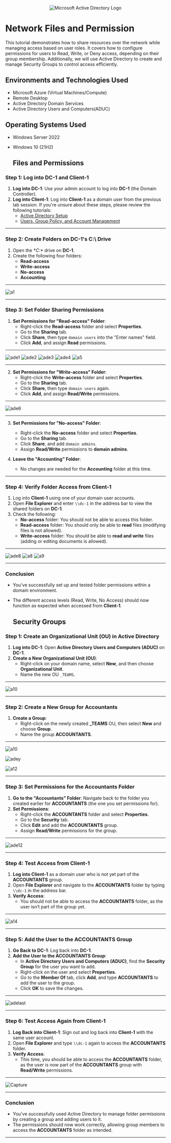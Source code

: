 <p align="center">
<img src="https://i.imgur.com/pU5A58S.png" alt="Microsoft Active Directory Logo"/>
</p>

<h1>Network Files and Permission </h1>

This tutorial demonstrates how to share resources over the network while managing access based on user roles. It covers how to configure permissions for users to Read, Write, or Deny access, depending on their group membership. Additionally, we will use Active Directory to create and manage Security Groups to control access efficiently.

<h2>Environments and Technologies Used</h2>

- Microsoft Azure (Virtual Machines/Compute)
- Remote Desktop
- Active Directory Domain Services
- Active Directory Users and Computers(ADUC)

<h2>Operating Systems Used </h2>

- Windows Server 2022
- Windows 10 (21H2)

  <h2>Files and Permissions </h2>

### **Step 1: Log into DC-1 and Client-1**

1. **Log into DC-1**: Use your admin account to log into **DC-1** (the Domain Controller).
2. **Log into Client-1**: Log into **Client-1** as a domain user from the previous lab session. If you're unsure about these steps, please review the following tutorials:
   - [Active Directory Setup](https://github.com/ashotshe/configure-ad)
   - [Users, Group Policy, and Account Management](https://github.com/ashotshe/Users-Group-Policy-Account-Management/tree/main)

---
### **Step 2: Create Folders on DC-1's C:\ Drive**

1. Open the **C:\** drive on **DC-1**.
2. Create the following four folders:
   - **Read-access**
   - **Write-access**
   - **No-access**
   - **Accounting**
---
     
![a1](https://github.com/user-attachments/assets/522267eb-cfc5-4ba9-b494-d4b34322dcd8)

---

### **Step 3: Set Folder Sharing Permissions**

1. **Set Permissions for "Read-access" Folder**:
   - Right-click the **Read-access** folder and select **Properties**.
   - Go to the **Sharing** tab.
   - Click **Share**, then type `domain users` into the "Enter names" field.
   - Click **Add**, and assign **Read** permissions.

---

![ade1](https://github.com/user-attachments/assets/0576cb81-0b7a-4715-8ceb-e7874ed3792c)
![ade2](https://github.com/user-attachments/assets/4dbe8370-c727-454b-9095-085e016f6341)
![ade3](https://github.com/user-attachments/assets/c37aa94b-e7ef-46b8-a77c-df6fcef3842b)
![ade4](https://github.com/user-attachments/assets/105e6fbb-f5b8-4476-b4c4-8ff4956fe943)
![a5](https://github.com/user-attachments/assets/5b3920a4-76ea-492d-a687-67118075ec6d)

---

2. **Set Permissions for "Write-access" Folder**:
   - Right-click the **Write-access** folder and select **Properties**.
   - Go to the **Sharing** tab.
   - Click **Share**, then type `domain users` again.
   - Click **Add**, and assign **Read/Write** permissions.
     
---
![ade6](https://github.com/user-attachments/assets/231d4b13-7a72-4141-9d13-2b46b6c2e714)

---

3. **Set Permissions for "No-access" Folder**:
   - Right-click the **No-access** folder and select **Properties**.
   - Go to the **Sharing** tab.
   - Click **Share**, and add `domain admins`.
   - Assign **Read/Write** permissions to **domain admins**.

4. **Leave the "Accounting" Folder**:
   - No changes are needed for the **Accounting** folder at this time.

---

### **Step 4: Verify Folder Access from Client-1**

1. Log into **Client-1** using one of your domain user accounts.
2. Open **File Explorer** and enter `\\dc-1` in the address bar to view the shared folders on **DC-1**.
3. Check the following:
   - **No-access** folder: You should not be able to access this folder.
   - **Read-access** folder: You should only be able to **read** files (modifying files is not allowed).
   - **Write-access** folder: You should be able to **read and write** files (adding or editing documents is allowed).
     
---  
   
![ade8](https://github.com/user-attachments/assets/2eac2493-9c21-4f38-bbdf-113a0c06df28)
![a8](https://github.com/user-attachments/assets/1190bb2a-19b2-46a8-913c-3a290bb4cf0e)
![a9](https://github.com/user-attachments/assets/cae27bf0-1ce0-40cf-8d88-caf988fe1415)


---

### **Conclusion**
- You've successfully set up and tested folder permissions within a domain environment.
- The different access levels (Read, Write, No Access) should now function as expected when accessed from **Client-1**.


  <h2>Security Groups</h2>



### **Step 1: Create an Organizational Unit (OU) in Active Directory**

1. **Log into DC-1**: Open **Active Directory Users and Computers (ADUC)** on **DC-1**.
2. **Create a New Organizational Unit (OU)**:
   - Right-click on your domain name, select **New**, and then choose **Organizational Unit**.
   - Name the new OU `_TEAMS`.

---

![a10](https://github.com/user-attachments/assets/e87532c9-3d51-440e-89e4-deb55229fe69)

---



### **Step 2: Create a New Group for Accountants**

1. **Create a Group**:
   - Right-click on the newly created **_TEAMS** OU, then select **New** and choose **Group**.
   - Name the group **ACCOUNTANTS**.
     
---
![a10](https://github.com/user-attachments/assets/b85bbcde-01e6-4c48-90fd-53ddf8da0462)

![adey](https://github.com/user-attachments/assets/09ee57a7-f78f-404c-b378-8a26efec52ef)

![a12](https://github.com/user-attachments/assets/3ca83716-8a3f-46d5-b74d-50b79d4c2724)

---

### **Step 3: Set Permissions for the Accountants Folder**

1. **Go to the "Accountants" Folder**: Navigate back to the folder you created earlier for **ACCOUNTANTS** (the one you set permissions for).
2. **Set Permissions**:
   - Right-click the **ACCOUNTANTS** folder and select **Properties**.
   - Go to the **Security** tab.
   - Click **Edit** and add the **ACCOUNTANTS** group.
   - Assign **Read/Write** permissions for the group.
---

![ade12](https://github.com/user-attachments/assets/b549ce79-c838-494a-a442-eaefe014c9e5)

---

### **Step 4: Test Access from Client-1**

1. **Log into Client-1** as a domain user who is not yet part of the **ACCOUNTANTS** group.
2. Open **File Explorer** and navigate to the **ACCOUNTANTS** folder by typing `\\dc-1` in the address bar.
3. **Verify Access**:
   - You should not be able to access the **ACCOUNTANTS** folder, as the user isn’t part of the group yet.
---

![a14](https://github.com/user-attachments/assets/ea33f469-4a06-49e1-855e-a7c4e1287c9a)


---

### **Step 5: Add the User to the ACCOUNTANTS Group**

1. **Go Back to DC-1**: Log back into **DC-1**.
2. **Add the User to the ACCOUNTANTS Group**:
   - In **Active Directory Users and Computers (ADUC)**, find the **Security Group** for the user you want to add.
   - Right-click on the user and select **Properties**.
   - Go to the **Member Of** tab, click **Add**, and type **ACCOUNTANTS** to add the user to the group.
   - Click **OK** to save the changes.
---

![adelast](https://github.com/user-attachments/assets/9dea22c5-0a6f-48d6-b4b3-5586600d5836)


---

### **Step 6: Test Access Again from Client-1**

1. **Log Back into Client-1**: Sign out and log back into **Client-1** with the same user account.
2. Open **File Explorer** and type `\\dc-1` again to access the **ACCOUNTANTS** folder.
3. **Verify Access**:
   - This time, you should be able to access the **ACCOUNTANTS** folder, as the user is now part of the **ACCOUNTANTS** group with **Read/Write** permissions.
---

![Capture](https://github.com/user-attachments/assets/d5e8289e-99c2-46ec-b67a-0b0e0d179a15)


---

### **Conclusion**
- You've successfully used Active Directory to manage folder permissions by creating a group and adding users to it.
- The permissions should now work correctly, allowing group members to access the **ACCOUNTANTS** folder as intended.

---

  
